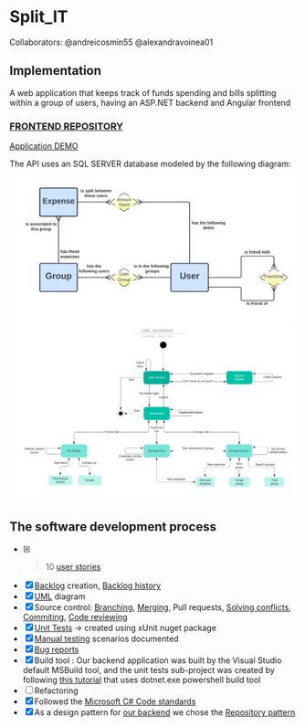 # Split_IT
Collaborators:
@andreicosmin55
@alexandravoinea01
## Implementation
A web application that keeps track of funds spending and bills splitting within a group of users, having an ASP.NET backend and Angular frontend

### [FRONTEND REPOSITORY](https://github.com/alexandravoinea01/Split-IT-Frontend)

[Application DEMO](https://www.youtube.com/)


The API uses an SQL SERVER database modeled by the following diagram:

![Diagram](Split_IT.png)
![UML_DIAGRAM](/DocumentationResources/UML.png)

## The software development process

- [x] >10 [user stories](https://trello.com/b/Xs0KtSKs/backlog)
- [x] [Backlog](https://trello.com/b/Xs0KtSKs/backlog) creation,   [Backlog history](/DocumentationResources/backlog_history.pdf)
- [x] [UML](/DocumentationResources/UML.png) diagram
- [x] Source control: [Branching](/DocumentationResources/Branching.pdf),  [Merging](/DocumentationResources/Merging.pdf),  Pull requests,  [Solving conflicts](/DocumentationResources/Conflicts.pdf),  [Commiting](/DocumentationResources/Commiting.pdf),  [Code reviewing](/DocumentationResources/CodeReview.png)
- [x] [Unit Tests](/UnitTests) -> created using xUnit nuget package
- [x] [Manual testing](/DocumentationResources/ManualTesting.png) scenarios documented 
- [x] [Bug reports](/DocumentationResources/Bugs.pdf)
- [x] Build tool : Our backend application was built by the Visual Studio default MSBuild tool, and the unit tests sub-project was created by following [this tutorial](https://docs.microsoft.com/en-us/dotnet/core/testing/unit-testing-with-dotnet-test)  that uses dotnet.exe powershell build tool
- [ ] Refactoring
- [x] Followed the [Microsoft C# Code standards](https://docs.microsoft.com/en-us/dotnet/csharp/fundamentals/coding-style/coding-conventions)
- [x] As a design pattern for [our backend](https://github.com/LaurOp/Split_IT/tree/master/Repositories) we chose the [Repository pattern](https://docs.microsoft.com/en-us/dotnet/architecture/microservices/microservice-ddd-cqrs-patterns/media/infrastructure-persistence-layer-design/repository-aggregate-database-table-relationships.png)
